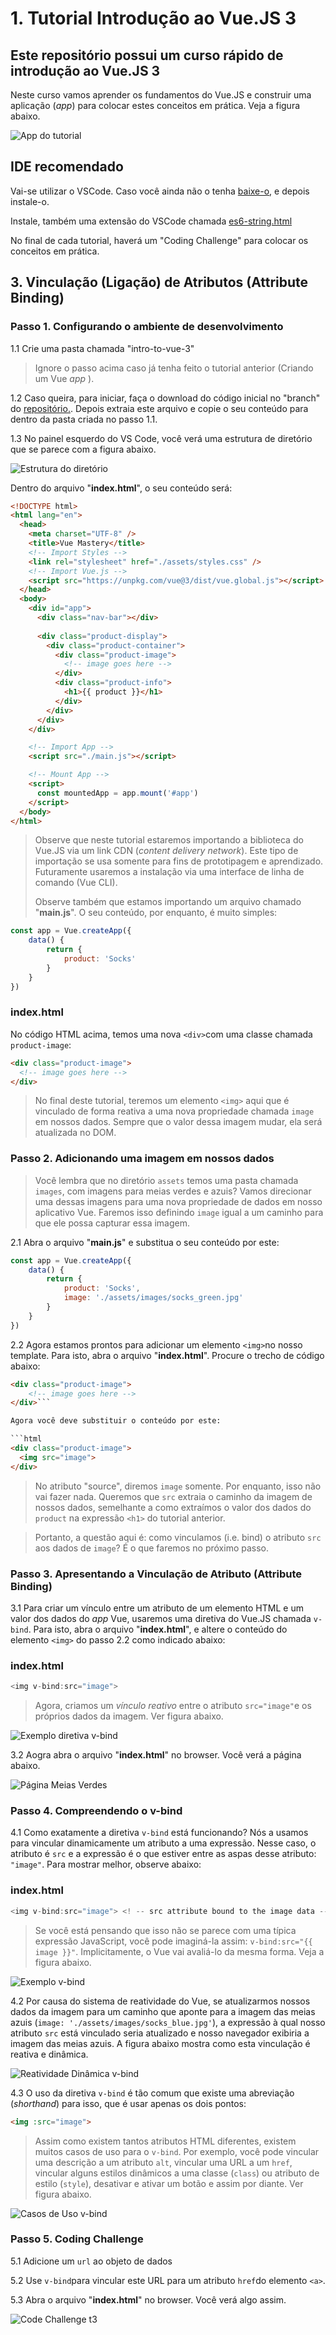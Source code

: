 # **1. Tutorial Introdução ao Vue.JS 3**

## **Este repositório possui um curso rápido de introdução ao Vue.JS 3**

Neste curso vamos aprender os fundamentos do Vue.JS e construir uma aplicação (_app_) para colocar estes conceitos em prática. Veja a figura abaixo.

![App do tutorial](../img_readme/imagem_aplicativo_vue.png)

## **IDE recomendado**

Vai-se utilizar o VSCode. Caso você ainda não o tenha [baixe-o](https://code.visualstudio.com/download), e depois instale-o.

Instale, também uma extensão do VSCode chamada [es6-string.html](https://marketplace.visualstudio.com/items?itemName=Tobermory.es6-string-html)

No final de cada tutorial, haverá um "Coding Challenge" para colocar os conceitos em prática.

## **3. Vinculação (Ligação) de Atributos (Attribute Binding)**

### **Passo 1. Configurando o ambiente de desenvolvimento**

1.1 Crie uma pasta chamada "intro-to-vue-3"

>Ignore o passo acima caso já tenha feito o tutorial anterior (Criando um Vue _app_ ).

1.2 Caso queira, para iniciar, faça o download do código inicial no "branch" do [repositório.](https://github.com/csp1po/intro_vue_3/tree/t3-start). Depois extraia este arquivo e copie o seu conteúdo para dentro da pasta criada no passo 1.1.

1.3 No painel esquerdo do VS Code, você verá uma estrutura de diretório que se parece com a figura abaixo.

![Estrutura do diretório](../img_readme/estrutura_diretorio_vue.jpg)

Dentro do arquivo "**index.html**", o seu conteúdo será:

```html
<!DOCTYPE html>
<html lang="en">
  <head>
    <meta charset="UTF-8" />
    <title>Vue Mastery</title>
    <!-- Import Styles -->
    <link rel="stylesheet" href="./assets/styles.css" />
    <!-- Import Vue.js -->
    <script src="https://unpkg.com/vue@3/dist/vue.global.js"></script>
  </head>
  <body>
    <div id="app">
      <div class="nav-bar"></div>
      
      <div class="product-display">
        <div class="product-container">
          <div class="product-image">
            <!-- image goes here -->
          </div>
          <div class="product-info">
            <h1>{{ product }}</h1>
          </div>
        </div>
      </div>
    </div>

    <!-- Import App -->
    <script src="./main.js"></script>

    <!-- Mount App -->
    <script>
      const mountedApp = app.mount('#app')
    </script>
  </body>
</html>

```

> Observe que neste tutorial estaremos importando a biblioteca do Vue.JS via um link CDN (_content delivery network_). Este tipo de importação se usa somente para fins de prototipagem e aprendizado. Futuramente usaremos a instalação via uma interface de linha de comando (Vue CLI).
>
>Observe também que estamos importando um arquivo chamado "**main.js**". O seu conteúdo, por enquanto, é muito simples:

```javascript
const app = Vue.createApp({
    data() {
        return {
            product: 'Socks'
        }
    }
})
```

### index.html

No código HTML acima, temos uma nova ``<div>``com uma classe chamada ``product-image``:

```html
<div class="product-image">
  <!-- image goes here -->
</div>
```

>No final deste tutorial, teremos um elemento ``<img>`` aqui que é vinculado de forma reativa a uma nova propriedade chamada ``image`` em nossos dados. Sempre que o valor dessa imagem mudar, ela será atualizada no DOM.


### **Passo 2. Adicionando uma imagem em nossos dados**

>Você lembra que no diretório ``assets`` temos uma pasta chamada ``images``, com imagens para meias verdes e azuis? Vamos direcionar uma dessas imagens para uma nova propriedade de dados em nosso aplicativo Vue. Faremos isso definindo ``image`` igual a um caminho para que ele possa capturar essa imagem.

2.1 Abra o arquivo "**main.js**" e substitua o seu conteúdo por este:

```javascript
const app = Vue.createApp({
    data() {
        return {
            product: 'Socks',
            image: './assets/images/socks_green.jpg'
        }
    }
})
```

2.2 Agora estamos prontos para adicionar um elemento ``<img>``no nosso template. Para isto, abra o arquivo "**index.html**". Procure o trecho de código abaixo:

```html
<div class="product-image">
    <!-- image goes here -->
</div>```

Agora você deve substituir o conteúdo por este:

```html
<div class="product-image">
  <img src="image">
</div>
```
>No atributo "source", diremos ``image`` somente. Por enquanto, isso não vai fazer nada. Queremos que ``src`` extraia o caminho da imagem de nossos dados, semelhante a como extraímos o valor dos dados do ``product`` na expressão ``<h1>`` do tutorial anterior.


>Portanto, a questão aqui é: como vinculamos (i.e. bind) o atributo ``src`` aos dados de ``image``? É o que faremos no próximo passo.


### **Passo 3. Apresentando a Vinculação de Atributo (Attribute Binding)**

3.1 Para criar um vínculo entre um atributo de um elemento HTML e um valor dos dados do _app_ Vue, usaremos uma diretiva do Vue.JS chamada ``v-bind``. Para isto, abra o arquivo "**index.html**", e altere o conteúdo do elemento ``<img>`` do passo 2.2 como indicado abaixo:

### index.html

```javascript
<img v-bind:src="image">
```
>Agora, criamos um _vínculo reativo_ entre o atributo ``src="image"``e os próprios dados da imagem. Ver figura abaixo.

![Exemplo diretiva v-bind](../img_readme/v-bind_directive_example.png)

3.2 Aogra abra o arquivo "**index.html**" no browser. Você verá a página abaixo.

![Página Meias Verdes](../img_readme/socks_green.jpg)


### **Passo 4. Compreendendo o v-bind**

4.1 Como exatamente a diretiva ``v-bind`` está funcionando? Nós a usamos para vincular dinamicamente um atributo a uma expressão. Nesse caso, o atributo é ``src`` e a expressão é o que estiver entre as aspas desse atributo: ``"image"``. Para mostrar melhor, observe abaixo:

### index.html

```javascript
<img v-bind:src="image"> <! -- src attribute bound to the image data -->
```

>Se você está pensando que isso não se parece com uma típica expressão JavaScript, você pode imaginá-la assim: ``v-bind:src="{{ image }}"``. Implicitamente, o Vue vai avaliá-lo da mesma forma. Veja a figura abaixo.

![Exemplo v-bind](../img_readme/v-bind_example.jpg)


4.2 Por causa do sistema de reatividade do Vue, se atualizarmos nossos dados da imagem para um caminho que aponte para a imagem das meias azuis (``image: './assets/images/socks_blue.jpg'``), a expressão à qual nosso atributo ``src`` está vinculado seria atualizado e nosso navegador exibiria a imagem das meias azuis. A figura abaixo mostra como esta vinculação é reativa e dinâmica.

![Reatividade Dinâmica v-bind](../img_readme/reatividade_dinamica_v-bind_blue.png)


4.3 O uso da diretiva ``v-bind`` é tão comum que existe uma abreviação (_shorthand_) para isso, que é usar apenas os dois pontos:

```html
<img :src="image"> 
```

>Assim como existem tantos atributos HTML diferentes, existem muitos casos de uso para o ``v-bind``. Por exemplo, você pode vincular uma descrição a um atributo ``alt``, vincular uma URL a um ``href``, vincular alguns estilos dinâmicos a uma classe (``class``) ou atributo de estilo (``style``), desativar e ativar um botão e assim por diante. Ver figura abaixo.

![Casos de Uso v-bind](../img_readme/v-bind_use_cases.png)


### **Passo 5. Coding Challenge**

5.1 Adicione um ``url`` ao objeto de dados

5.2 Use ``v-bind``para vincular este URL para um atributo ``href``do elemento ``<a>``.

5.3 Abra o arquivo "**index.html**" no browser. Você verá algo assim.

![Code Challenge t3](../img_readme/code_challenge_t3.png)



